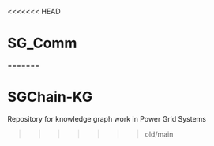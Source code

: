 <<<<<<< HEAD
# SG_Comm
=======
# SGChain-KG
Repository for knowledge graph work in Power Grid Systems
>>>>>>> old/main
